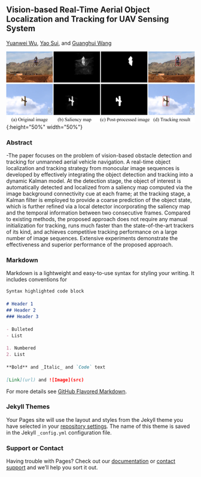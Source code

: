## Vision-based Real-Time Aerial Object Localization and Tracking for UAV Sensing System

[Yuanwei Wu](https://ryancv.github.io), [Yao Sui](http://www.suiyao.me/), and [Guanghui Wang](http://www.ittc.ku.edu/~ghwang/)

![useful image](Post_processing.png){:height="50%" width="50%"}
### Abstract

-The paper focuses on the problem of vision-based obstacle detection and tracking for unmanned aerial vehicle navigation. A real-time object localization and tracking strategy from monocular image sequences is developed by effectively integrating the object detection and tracking into a dynamic Kalman model. At the detection stage, the object of interest is automatically detected and localized from a saliency map computed via the image background connectivity cue at each frame; at the tracking stage, a Kalman filter is employed to provide a coarse prediction of the object state, which is further refined via a local detector incorporating the saliency map and the temporal information between two consecutive frames. Compared to existing methods, the proposed approach does not require any manual initialization for tracking, runs much faster than the state-of-the-art trackers of its kind, and achieves competitive tracking performance on a large number of image sequences. Extensive experiments demonstrate the effectiveness and superior performance of the proposed approach.


### Markdown

Markdown is a lightweight and easy-to-use syntax for styling your writing. It includes conventions for

```markdown
Syntax highlighted code block

# Header 1
## Header 2
### Header 3

- Bulleted
- List

1. Numbered
2. List

**Bold** and _Italic_ and `Code` text

[Link](url) and ![Image](src)
```

For more details see [GitHub Flavored Markdown](https://guides.github.com/features/mastering-markdown/).

### Jekyll Themes

Your Pages site will use the layout and styles from the Jekyll theme you have selected in your [repository settings](https://github.com/RyanCV/Vision-based-OLT/settings). The name of this theme is saved in the Jekyll `_config.yml` configuration file.

### Support or Contact

Having trouble with Pages? Check out our [documentation](https://help.github.com/categories/github-pages-basics/) or [contact support](https://github.com/contact) and we’ll help you sort it out.

